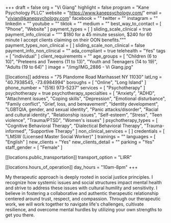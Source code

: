 +++
draft = false
org = "Vi Giang"
highlight = false
program = "Kane Psychology PLLC"
website = "https://www.kanepsychology.com/"
email = "vivian@kanepsychology.com"
facebook = ""
twitter = ""
instagram = ""
linkedin = ""
youtube = ""
tiktok = ""
medium = ""
best_way_to_contact = [ "Phone", "Website" ]
payment_types = [ ]
sliding_scale_clinical = true
payment_info_clinical = """
$180 for a 45 minute session, $240 for 60 minute
I accept clients claiming on their OON benefits."""
payment_types_non_clinical = [ ]
sliding_scale_non_clinical = false
payment_info_non_clinical = ""
ada_compliant = true
telehealth = "Yes"
tags = [ "individual" ]
client_requirements = ""
age_groups = [
  "Children (6 to 10)",
  "Preteens and Tweens (11 to 13)",
  "Youth and Teenagers (14 to 19)",
  "Adults (19 to 64)"
]
image = "/img/IMG_2886 - Vi Giang.jpg"

[[locations]]
address = "75 Plandome Road Manhasset NY 11030"
latLng = "40.7938545, -73.6984994"
boroughs = [ "Online", "Long Island" ]
phone_number = "(516) 973-5237"
services = [ "Psychotherapy" ]
psychotherapy = true
psychotherapy_specialties = [
  "Anxiety",
  "ADHD",
  "Attachment issues",
  "Coping skills",
  "Depression",
  "Emotional disturbance",
  "Family conflict",
  "Grief, loss, and bereavement",
  "Identity development",
  "LGBTQIA, gender, and sexual identity",
  "Panic attacks/disorder",
  "Racial and cultural identity",
  "Relationship issues",
  "Self-esteem",
  "Stress",
  "Teen violence",
  "Trauma/PTSD",
  "Women's issues"
]
psychotherapy_types = [
  "Cognitive Behavioral Therapy",
  "Dialectical Behavioral Therapy",
  "Trauma-informed",
  "Supportive Therapy"
]
non_clinical_services = [ ]
credentials = [ "LMSW (Licensed Master Social Worker)" ]
trainings = ""
languages = [ "English" ]
new_clients = "Yes"
new_clients_detail = ""
parking = "Yes"
staff_gender = [ "Female" ]

  [[locations.public_transportation]]
  transport_option = "LIRR"

  [[locations.hours_of_operation]]
  day_hours = "10am-8pm"
+++


My therapeutic approach is deeply rooted in social justice principles. I recognize how systemic issues and social structures impact mental health and strive to address these issues with cultural humility and sensitivity. I believe in fostering a collaborative and authentic therapeutic relationship centered around trust, respect, and compassion. Through our therapeutic work, we will work together to navigate life's challenges, cultivate resilience, and  overcome mental hurdles by utilizing your own strengths to get you there.
